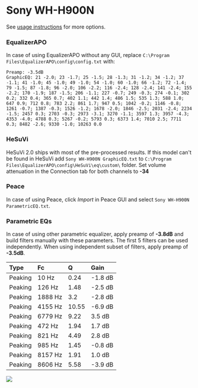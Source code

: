 # Sony WH-H900N
See [usage instructions](https://github.com/jaakkopasanen/AutoEq#usage) for more options.

### EqualizerAPO
In case of using EqualizerAPO without any GUI, replace `C:\Program Files\EqualizerAPO\config\config.txt`
with:
```
Preamp: -3.5dB
GraphicEQ: 21 -2.0; 23 -1.7; 25 -1.5; 28 -1.3; 31 -1.2; 34 -1.2; 37 -1.1; 41 -1.0; 45 -1.0; 49 -1.0; 54 -1.0; 60 -1.0; 66 -1.2; 72 -1.4; 79 -1.5; 87 -1.8; 96 -2.0; 106 -2.2; 116 -2.4; 128 -2.4; 141 -2.4; 155 -2.2; 170 -1.9; 187 -1.5; 206 -1.1; 227 -0.7; 249 -0.3; 274 -0.1; 302 0.2; 332 0.4; 365 0.7; 402 1.1; 442 1.4; 486 1.5; 535 1.3; 588 1.0; 647 0.9; 712 0.8; 783 2.2; 861 1.7; 947 0.5; 1042 -0.2; 1146 -0.8; 1261 -0.7; 1387 -0.3; 1526 -1.2; 1678 -2.0; 1846 -2.5; 2031 -2.4; 2234 -1.5; 2457 0.3; 2703 -0.3; 2973 -3.1; 3270 -1.1; 3597 1.3; 3957 -4.3; 4353 -4.0; 4788 0.3; 5267 -0.2; 5793 0.3; 6373 1.4; 7010 2.5; 7711 0.3; 8482 -2.6; 9330 -1.0; 10263 0.0
```

### HeSuVi
HeSuVi 2.0 ships with most of the pre-processed results. If this model can't be found in HeSuVi add
`Sony WH-H900N GraphicEQ.txt` to `C:\Program Files\EqualizerAPO\config\HeSuVi\eq\custom\` folder.
Set volume attenuation in the Connection tab for both channels to **-34**

### Peace
In case of using Peace, click *Import* in Peace GUI and select `Sony WH-H900N ParametricEQ.txt`.

### Parametric EQs
In case of using other parametric equalizer, apply preamp of **-3.8dB** and build filters manually
with these parameters. The first 5 filters can be used independently.
When using independent subset of filters, apply preamp of **-3.5dB**.

| Type    | Fc      |     Q | Gain    |
|:--------|:--------|:------|:--------|
| Peaking | 10 Hz   |  0.24 | -1.8 dB |
| Peaking | 126 Hz  |  1.48 | -2.5 dB |
| Peaking | 1888 Hz |  3.2  | -2.8 dB |
| Peaking | 4155 Hz | 10.55 | -6.9 dB |
| Peaking | 6779 Hz |  9.22 | 3.5 dB  |
| Peaking | 472 Hz  |  1.94 | 1.7 dB  |
| Peaking | 821 Hz  |  4.49 | 2.8 dB  |
| Peaking | 985 Hz  |  1.45 | -0.8 dB |
| Peaking | 8157 Hz |  1.91 | 1.0 dB  |
| Peaking | 8606 Hz |  5.58 | -3.9 dB |

![](https://raw.githubusercontent.com/jaakkopasanen/AutoEq/master/results/rtings/avg/Sony%20WH-H900N/Sony%20WH-H900N.png)